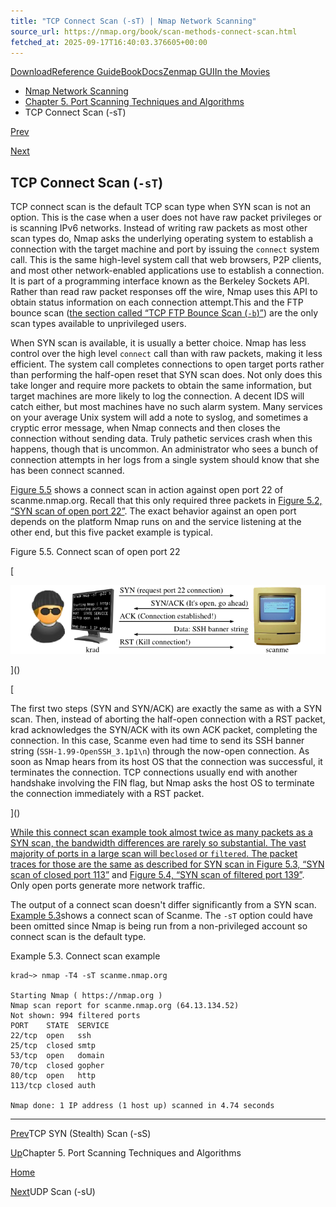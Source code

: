 ```yaml
---
title: "TCP Connect Scan (-sT) | Nmap Network Scanning"
source_url: https://nmap.org/book/scan-methods-connect-scan.html
fetched_at: 2025-09-17T16:40:03.376605+00:00
---
```


[Download](https://nmap.org/download.html)[Reference Guide](https://nmap.org/book/man.html)[Book](https://nmap.org/book/)[Docs](https://nmap.org/docs.html)[Zenmap GUI](https://nmap.org/zenmap/)[In the Movies](https://nmap.org/movies/)

* [Nmap Network Scanning](https://nmap.org/book/toc.html)
* [Chapter 5. Port Scanning Techniques and Algorithms](https://nmap.org/book/scan-methods.html)
* TCP Connect Scan (-sT)

[Prev](https://nmap.org/book/synscan.html)

[Next](https://nmap.org/book/scan-methods-udp-scan.html)

TCP Connect Scan (`-sT`)
----------

[]()[]()

TCP connect scan is the default TCP scan type when SYN scan is
not an option. This is the case when a user does not have raw packet
privileges or is scanning IPv6 networks. Instead of writing raw
packets as most other scan types do, Nmap asks the underlying
operating system to establish a connection with the target machine and
port by issuing the `connect` system call. This is
the same high-level system call that web browsers, P2P clients, and
most other network-enabled applications use to establish a connection.
It is part of a programming interface known as the Berkeley Sockets
API. Rather than read raw packet responses off the wire, Nmap uses
this API to obtain status information on each connection
attempt.[]()This and the FTP bounce scan ([the section called “TCP FTP Bounce Scan (`-b`)”](https://nmap.org/book/scan-methods-ftp-bounce-scan.html)) are the only scan types
available to unprivileged users.

When SYN scan is available, it is usually a better choice. Nmap
has less control over the high level `connect` call
than with raw packets, making it less efficient. The system call
completes connections to open target ports rather than performing the
half-open reset that SYN scan does. Not only does this take longer
and require more packets to obtain the same information, but target
machines are more likely to log the connection. A decent IDS will
catch either, but most machines have no such alarm system. Many services
on your average Unix system will add a note to syslog, and sometimes a
cryptic error message, when Nmap connects and then closes the
connection without sending data. Truly pathetic services crash when
this happens, though that is uncommon. An administrator who sees a
bunch of connection attempts in her logs from a single system should know
that she has been connect scanned.

[Figure 5.5](https://nmap.org/book/scan-methods-connect-scan.html#scan-methods-fig-connect-scan-open) shows a
connect scan in action against open port 22 of scanme.nmap.org.
Recall that this only required three packets in [Figure 5.2, “SYN scan of open port 22”](https://nmap.org/book/synscan.html#scan-methods-fig-syn-scan-open). The exact behavior against an
open port depends on the platform Nmap runs on and the service
listening at the other end, but this five packet example is
typical.

Figure 5.5. Connect scan of open port 22

[

![Connect scan of open port 22](images/ereet/Ereet_Packet_Trace_Connect_Open.png)

]()

[  

The first two steps (SYN and SYN/ACK) are exactly the same as
with a SYN scan. Then, instead of aborting the half-open connection
with a RST packet, krad acknowledges the SYN/ACK with its own ACK
packet, completing the connection. In this case, Scanme even had time
to send its SSH banner string
(`SSH-1.99-OpenSSH_3.1p1\n`) through the now-open
connection. As soon as Nmap hears from its host OS that the connection was
successful, it terminates the connection. TCP connections usually end with
another handshake involving the FIN flag, but Nmap asks the
host OS to terminate the connection immediately with a RST
packet.

]()

[While this connect scan example took almost twice as many packets as
a SYN scan, the bandwidth differences are rarely so
substantial. The vast majority of ports in a large scan will be`closed` or `filtered`. The packet
traces for those are the same as described for SYN scan in ]()[Figure 5.3, “SYN scan of closed port 113”](https://nmap.org/book/synscan.html#scan-methods-fig-syn-scan-closed) and [Figure 5.4, “SYN scan of filtered port 139”](https://nmap.org/book/synscan.html#scan-methods-fig-syn-scan-filtered). Only open ports
generate more network traffic.

The output of a connect scan doesn't differ significantly from
a SYN scan. [Example 5.3](https://nmap.org/book/scan-methods-connect-scan.html#scan-methods-ex-connectscan-scanme)shows a connect scan of Scanme. The `-sT` option
could have been omitted since Nmap is being run from a non-privileged
account so connect scan is the default type.

Example 5.3. Connect scan example

[]()

```
krad~> nmap -T4 -sT scanme.nmap.org

Starting Nmap ( https://nmap.org )
Nmap scan report for scanme.nmap.org (64.13.134.52)
Not shown: 994 filtered ports
PORT    STATE  SERVICE
22/tcp  open   ssh
25/tcp  closed smtp
53/tcp  open   domain
70/tcp  closed gopher
80/tcp  open   http
113/tcp closed auth

Nmap done: 1 IP address (1 host up) scanned in 4.74 seconds

```

[]()

---

[Prev](https://nmap.org/book/synscan.html)TCP SYN (Stealth) Scan (-sS)

[Up](https://nmap.org/book/scan-methods.html)Chapter 5. Port Scanning Techniques and Algorithms

[Home](https://nmap.org/book/toc.html)

[Next](https://nmap.org/book/scan-methods-udp-scan.html)UDP Scan (-sU)